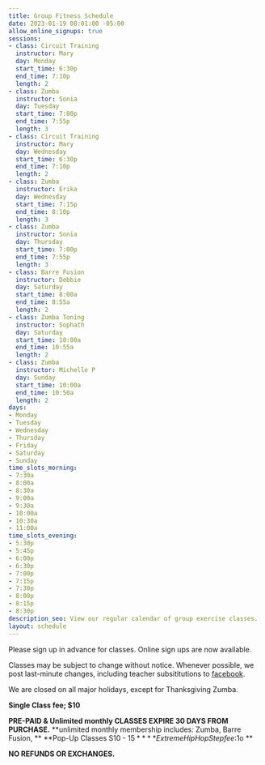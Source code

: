 ```yaml
---
title: Group Fitness Schedule
date: 2023-01-19 08:01:00 -05:00
allow_online_signups: true
sessions:
- class: Circuit Training
  instructor: Mary
  day: Monday
  start_time: 6:30p
  end_time: 7:10p
  length: 2
- class: Zumba
  instructor: Sonia
  day: Tuesday
  start_time: 7:00p
  end_time: 7:55p
  length: 3
- class: Circuit Training
  instructor: Mary
  day: Wednesday
  start_time: 6:30p
  end_time: 7:10p
  length: 2
- class: Zumba
  instructor: Erika
  day: Wednesday
  start_time: 7:15p
  end_time: 8:10p
  length: 3
- class: Zumba
  instructor: Sonia
  day: Thursday
  start_time: 7:00p
  end_time: 7:55p
  length: 3
- class: Barre Fusion
  instructor: Debbie
  day: Saturday
  start_time: 8:00a
  end_time: 8:55a
  length: 2
- class: Zumba Toning
  instructor: Sophath
  day: Saturday
  start_time: 10:00a
  end_time: 10:55a
  length: 2
- class: Zumba
  instructor: Michelle P
  day: Sunday
  start_time: 10:00a
  end_time: 10:50a
  length: 2
days:
- Monday
- Tuesday
- Wednesday
- Thursday
- Friday
- Saturday
- Sunday
time_slots_morning:
- 7:30a
- 8:00a
- 8:30a
- 9:00a
- 9:30a
- 10:00a
- 10:30a
- 11:00a
time_slots_evening:
- 5:30p
- 5:45p
- 6:00p
- 6:30p
- 7:00p
- 7:15p
- 7:30p
- 8:00p
- 8:15p
- 8:30p
description_seo: View our regular calendar of group exercise classes.
layout: schedule
---
```


Please sign up in advance for classes. Online sign ups are now available.

Classes may be subject to change without notice. Whenever possible, we post last-minute changes, including teacher subsititutions to [facebook](https://www.facebook.com/Shapeitupfitnessandnutrition).

We are closed on all major holidays, except for Thanksgiving Zumba. 

**Single Class fee; $10**

**PRE-PAID & Unlimited monthly CLASSES EXPIRE 30 DAYS FROM PURCHASE.**
**unlimited monthly membership includes: Zumba, Barre Fusion, **
**Pop-Up Classes S10 - $15 **
**Extreme Hip Hop Step fee:$1o **

**NO REFUNDS OR EXCHANGES.**